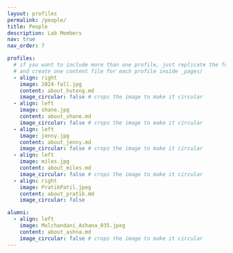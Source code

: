 ```yaml
---
layout: profiles
permalink: /people/
title: People
description: Lab Members
nav: true
nav_order: 7

profiles:
  # if you want to include more than one profile, just replicate the following block
  # and create one content file for each profile inside _pages/
  - align: right
    image: 2024-fall.jpg
    content: about_huteng.md
    image_circular: false # crops the image to make it circular
  - align: left
    image: shane.jpg
    content: about_shane.md
    image_circular: false # crops the image to make it circular
  - align: left
    image: jenny.jpg
    content: about_jenny.md
    image_circular: false # crops the image to make it circular
  - align: left
    image: miles.jpg
    content: about_miles.md
    image_circular: false # crops the image to make it circular
  - align: right
    image: PratikPatil.jpeg
    content: about_pratik.md
    image_circular: false

alumni:
  - align: left
    image: Mulchandani_Ashana_035.jpeg
    content: about_ashna.md
    image_circular: false # crops the image to make it circular
---
```


